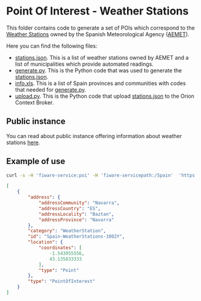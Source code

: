 # Point Of Interest - Weather Stations

This folder contains code to generate a set of POIs which correspond to the
[Weather Stations](https://jmcanterafonseca.cartodb.com/viz/e7ccc6c6-9e5b-11e5-a595-0ef7f98ade21/map)
owned by the Spanish Meteorological Agency ([AEMET](http://aemet.es)).

Here you can find the following files:

- [stations.json](stations.json). This is a list of weather stations owned by AEMET and a list of municipalities which provide automated readings.
- [generate.py](generate.py). This is the Python code that was used to generate the [stations.json](stations.json).
- [info.xls](info.xls). This is a list of Spain provinces and communities with codes that needed for [generate.py](generate.py).
- [upload.py](upload.py). This is the Python code that upload [stations.json](stations.json) to the Orion Context Broker.

## Public instance

You can read about public instance offering information about weather stations [here](../../gsma.md).

## Example of use

```bash
curl -s -H 'fiware-service:poi' -H 'fiware-servicepath:/Spain'  'https://orion.lab.fiware.org/v2/entities?type=PointOfInterest&q=category:WeatherStation&options=keyValues&limit=1' | python -m json.tool
```

```json
[
    {
        "address": {
            "addressCommunity": "Navarra",
            "addressCountry": "ES",
            "addressLocality": "Baztan",
            "addressProvince": "Navarra"
        },
        "category": "WeatherStation",
        "id": "Spain-WeatherStations-1002Y",
        "location": {
            "coordinates": [
                -1.543055556,
                43.135833333
            ],
            "type": "Point"
        },
        "type": "PointOfInterest"
    }
]
```
